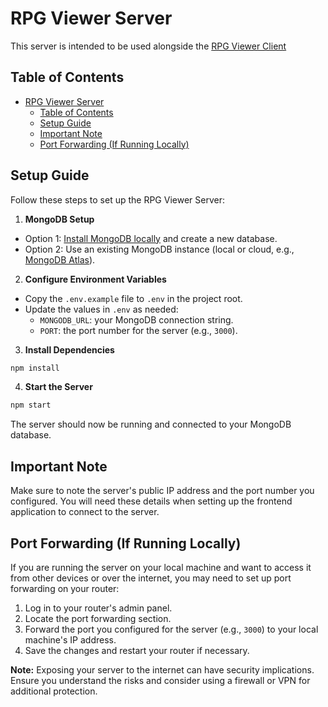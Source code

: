 # RPG Viewer Server

This server is intended to be used alongside the [RPG Viewer Client](https://github.com/ItharDev/RPG-Viewer-Client)

## Table of Contents

- [RPG Viewer Server](#rpg-viewer-server)
  - [Table of Contents](#table-of-contents)
  - [Setup Guide](#setup-guide)
  - [Important Note](#important-note)
  - [Port Forwarding (If Running Locally)](#port-forwarding-if-running-locally)

## Setup Guide

Follow these steps to set up the RPG Viewer Server:

1. **MongoDB Setup**
  - Option 1: [Install MongoDB locally](https://docs.mongodb.com/manual/installation/) and create a new database.
  - Option 2: Use an existing MongoDB instance (local or cloud, e.g., [MongoDB Atlas](https://www.mongodb.com/atlas)).

2. **Configure Environment Variables**
  - Copy the `.env.example` file to `.env` in the project root.
  - Update the values in `.env` as needed:
    - `MONGODB_URL`: your MongoDB connection string.
    - `PORT`: the port number for the server (e.g., `3000`).

3. **Install Dependencies**
  ```bash
  npm install
  ```

4. **Start the Server**
  ```bash
  npm start
  ```

The server should now be running and connected to your MongoDB database.

## Important Note

Make sure to note the server's public IP address and the port number you configured. You will need these details when setting up the frontend application to connect to the server.

## Port Forwarding (If Running Locally)

If you are running the server on your local machine and want to access it from other devices or over the internet, you may need to set up port forwarding on your router:

1. Log in to your router's admin panel.
2. Locate the port forwarding section.
3. Forward the port you configured for the server (e.g., `3000`) to your local machine's IP address.
4. Save the changes and restart your router if necessary.

**Note:** Exposing your server to the internet can have security implications. Ensure you understand the risks and consider using a firewall or VPN for additional protection.